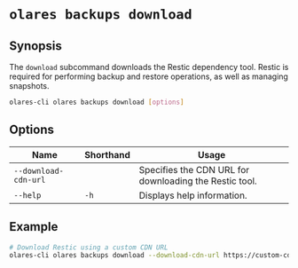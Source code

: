 # `olares backups download`

## Synopsis
The `download` subcommand downloads the Restic dependency tool. Restic is required for performing backup and restore operations, as well as managing snapshots.

```bash
olares-cli olares backups download [options]
```
## Options

| Name                 | Shorthand | Usage                                                  |
|----------------------|-----------|--------------------------------------------------------|
| `--download-cdn-url` |           | Specifies the CDN URL for downloading the Restic tool. |
| `--help`             | `-h`      | Displays help information.                             |

## Example
```bash
# Download Restic using a custom CDN URL
olares-cli olares backups download --download-cdn-url https://custom-cdn.example.com/restic
```